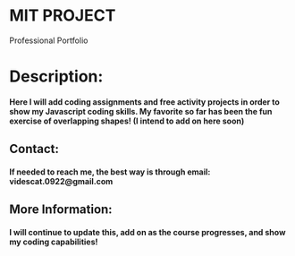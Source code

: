# MIT PROJECT
<h> Professional Portfolio </h>
# Description:
<h4> Here I will add coding assignments and free activity projects in order to show my Javascript coding skills. 
My favorite so far has been the fun exercise of overlapping shapes! (I intend to add on here soon) </h4>
<h2> Contact: </h2>
<h4> If needed to reach me, the best way is through email: videscat.0922@gmail.com </h4>
<h2> More Information: </h2>
<h4> I will continue to update this, add on as the course progresses, and show my coding capabilities! </h4>
